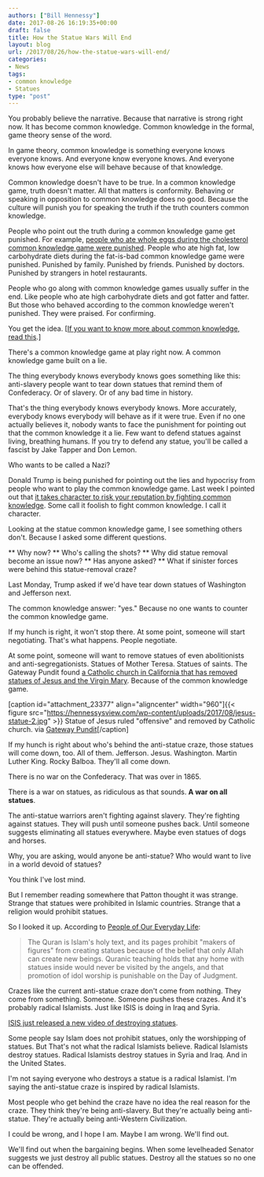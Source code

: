 ```yaml
---
authors: ["Bill Hennessy"]
date: 2017-08-26 16:19:35+00:00
draft: false
title: How the Statue Wars Will End
layout: blog
url: /2017/08/26/how-the-statue-wars-will-end/
categories:
- News
tags:
- common knowledge
- Statues
type: "post"
---
```


You probably believe the narrative. Because that narrative is strong right now. It has become common knowledge. Common knowledge in the formal, game theory sense of the word.

In game theory, common knowledge is something everyone knows everyone knows. And everyone know everyone knows. And everyone knows how everyone else will behave because of that knowledge.

Common knowledge doesn't have to be true. In a common knowledge game, truth doesn't matter. All that matters is conformity. Behaving or speaking in opposition to common knowledge does no good. Because the culture will punish you for speaking the truth if the truth counters common knowledge.

People who point out the truth during a common knowledge game get punished. For example, [people who ate whole eggs during the cholesterol common knowledge game were punished](https://hennessysview.com/2017/02/05/why-are-you-letting-your-doctor-kill-you/). People who ate high fat, low carbohydrate diets during the fat-is-bad common knowledge game were punished. Punished by family. Punished by friends. Punished by doctors. Punished by strangers in hotel restaurants.

People who go along with common knowledge games usually suffer in the end. Like people who ate high carbohydrate diets and got fatter and fatter. But those who behaved according to the common knowledge weren't punished. They were praised. For confirming.

You get the idea. [[If you want to know more about common knowledge, read this](https://www.epsilontheory.com/notes/a-game-of-sentiment/).]

There's a common knowledge game at play right now. A common knowledge game built on a lie.

The thing everybody knows everybody knows goes something like this: anti-slavery people want to tear down statues that remind them of Confederacy. Or of slavery. Or of any bad time in history.

That's the thing everybody knows everybody knows. More accurately, everybody knows everybody will behave as if it were true. Even if no one actually believes it, nobody wants to face the punishment for pointing out that the common knowledge it a lie. Few want to defend statues against living, breathing humans. If you try to defend any statue, you'll be called a fascist by Jake Tapper and Don Lemon.

Who wants to be called a Nazi?

Donald Trump is being punished for pointing out the lies and hypocrisy from people who want to play the common knowledge game. Last week I pointed out that [it takes character to risk your reputation by fighting common knowledge](https://hennessysview.com/2017/08/17/what-is-character/). Some call it foolish to fight common knowledge. I call it character.

Looking at the statue common knowledge game, I see something others don't. Because I asked some different questions.




** Why now?
** Who's calling the shots?
** Why did statue removal become an issue now?
** Has anyone asked?
** What if sinister forces were behind this statue-removal craze?


Last Monday, Trump asked if we'd have tear down statues of Washington and Jefferson next.

The common knowledge answer: "yes." Because no one wants to counter the common knowledge game.

If my hunch is right, it won't stop there. At some point, someone will start negotiating. That's what happens. People negotiate.

At some point, someone will want to remove statues of even abolitionists and anti-segregationists. Statues of Mother Teresa. Statues of saints. The Gateway Pundit found [a Catholic church in California that has removed statues of Jesus and the Virgin Mary](https://www.thegatewaypundit.com/2017/08/167-year-old-california-catholic-school-removes-statues-mary-jesus-inclusive/). Because of the common knowledge game.

[caption id="attachment_23377" align="aligncenter" width="960"]{{< figure src="https://hennessysview.com/wp-content/uploads/2017/08/jesus-statue-2.jpg" >}}
Statue of Jesus ruled "offensive" and removed by Catholic church. via [Gateway Pundit](https://www.thegatewaypundit.com/2017/08/167-year-old-california-catholic-school-removes-statues-mary-jesus-inclusive/)[/caption]

If my hunch is right about who's behind the anti-statue craze, those statues will come down, too. All of them. Jefferson. Jesus. Washington. Martin Luther King. Rocky Balboa. They'll all come down.

There is no war on the Confederacy. That was over in 1865.

There is a war on statues, as ridiculous as that sounds. **A war on all statues**.

The anti-statue warriors aren't fighting against slavery. They're fighting against statues. They will push until someone pushes back. Until someone suggests eliminating all statues everywhere. Maybe even statues of dogs and horses.

Why, you are asking, would anyone be anti-statue? Who would want to live in a world devoid of statues?

You think I've lost mind.

But I remember reading somewhere that Patton thought it was strange. Strange that statues were prohibited in Islamic countries. Strange that a religion would prohibit statues.

So I looked it up. According to [People of Our Everyday Life](https://peopleof.oureverydaylife.com/islam-statues-8934.html):



> The Quran is Islam's holy text, and its pages prohibit "makers of figures" from creating statues because of the belief that only Allah can create new beings. Quranic teaching holds that any home with statues inside would never be visited by the angels, and that promotion of idol worship is punishable on the Day of Judgment.



Crazes like the current anti-statue craze don't come from nothing. They come from something. Someone. Someone pushes these crazes. And it's probably radical Islamists. Just like ISIS is doing in Iraq and Syria.

[ISIS just released a new video of destroying statues](https://www.thegatewaypundit.com/2017/08/isis-releases-new-video-fighters-destroying-statues-threatening-pope-video/).

Some people say Islam does not prohibit statues, only the worshipping of statues. But That's not what the radical Islamists believe. Radical Islamists destroy statues. Radical Islamists destroy statues in Syria and Iraq. And in the United States.

I'm not saying everyone who destroys a statue is a radical Islamist. I'm saying the anti-statue craze is inspired by radical Islamists.

Most people who get behind the craze have no idea the real reason for the craze. They think they're being anti-slavery. But they're actually being anti-statue. They're actually being anti-Western Civilization.

I could be wrong, and I hope I am. Maybe I am wrong. We'll find out.

We'll find out when the bargaining begins. When some levelheaded Senator suggests we just destroy all public statues. Destroy all the statues so no one can be offended.
